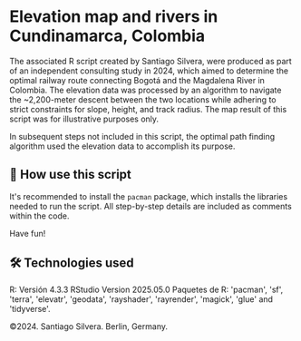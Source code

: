 # Elevation map and rivers in Cundinamarca, Colombia

The associated R script created by Santiago Silvera, were produced as part of an independent consulting study in 2024, which aimed to determine the optimal railway route connecting Bogotá and the Magdalena River in Colombia. The elevation data was processed by an algorithm to navigate the ~2,200-meter descent between the two locations while adhering to strict constraints for slope, height, and track radius. The map result of this script was for illustrative purposes only.

In subsequent steps not included in this script, the optimal path finding algorithm used the elevation data to accomplish its purpose.


## 🚀 How use this script

It's recommended to install the `pacman` package, which installs the libraries needed to run the script. All step-by-step details are included as comments within the code.

Have fun!

## 🛠️ Technologies used ##
R: Versión 4.3.3
RStudio Version 2025.05.0
Paquetes de R: 'pacman', 'sf', 'terra', 'elevatr', 'geodata', 'rayshader', 'rayrender', 'magick', 'glue' and 'tidyverse'.

©2024. Santiago Silvera. Berlin, Germany.
